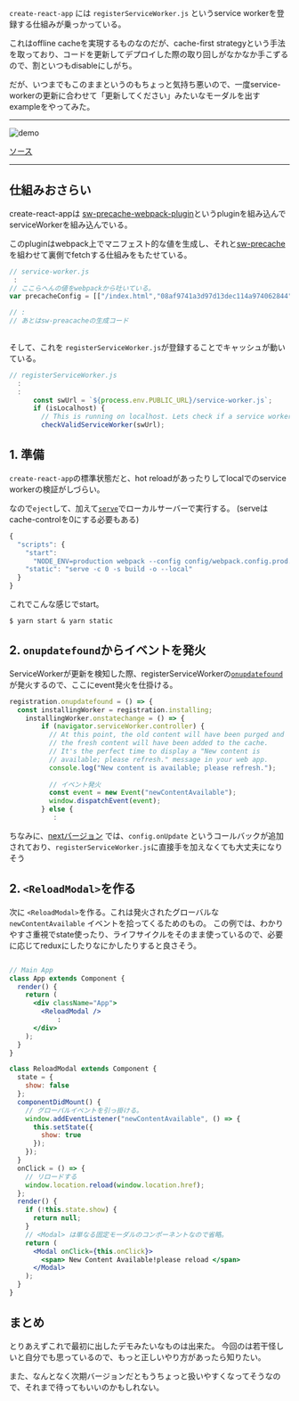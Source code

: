 `create-react-app` には `registerServiceWorker.js` というservice workerを登録する仕組みが乗っかっている。

これはoffline cacheを実現するものなのだが、cache-first strategyという手法を取っており、コードを更新してデプロイした際の取り回しがなかなか手こずるので、割といつもdisableにしがち。

だが、いつまでもこのままというのもちょっと気持ち悪いので、一度service-workerの更新に合わせて「更新してください」みたいなモーダルを出すexampleをやってみた。


---
![demo](../../img/11_f.gif)

[ソース](https://github.com/inuscript/example-service-worker.git)

---

## 仕組みおさらい

create-react-appは [sw-precache-webpack-plugin](https://github.com/goldhand/sw-precache-webpack-plugin/)というpluginを組み込んでserviceWorkerを組み込んでいる。

このpluginはwebpack上でマニフェスト的な値を生成し、それと[sw-precache](https://github.com/GoogleChromeLabs/sw-precache)を組わせて裏側でfetchする仕組みをもたせている。


```js
// service-worker.js
 :
// ここらへんの値をwebpackから吐いている。
var precacheConfig = [["/index.html","08af9741a3d97d13dec114a974062844"],["/static/css/main.c17080f1.css","302476b8b379a677f648aa1e48918ebd"],["/static/js/main.0ccb3c41.js","426e3841d0fed136b6bb86108f30e5e2"],["/static/media/logo.5d5d9eef.svg","5d5d9eefa31e5e13a6610d9fa7a283bb"]];

// :
// あとはsw-preacacheの生成コード
 
```

そして、これを `registerServiceWorker.js`が登録することでキャッシュが動いている。

```js
// registerServiceWorker.js
  :
  :
      const swUrl = `${process.env.PUBLIC_URL}/service-worker.js`;
      if (isLocalhost) {
        // This is running on localhost. Lets check if a service worker still exists or not.
        checkValidServiceWorker(swUrl);
```

## 1. 準備

`create-react-app`の標準状態だと、hot reloadがあったりしてlocalでのservice workerの検証がしづらい。

なので`eject`して、加えて[`serve`](https://github.com/zeit/serve)でローカルサーバーで実行する。 (serveはcache-controlを0にする必要もある)

```js
{
  "scripts": {
    "start":
      "NODE_ENV=production webpack --config config/webpack.config.prod.js --watch",
    "static": "serve -c 0 -s build -o --local"
  }
}
```

これでこんな感じでstart。

```
$ yarn start & yarn static
```

## 2. `onupdatefound`からイベントを発火

ServiceWorkerが更新を検知した際、registerServiceWorkerの[`onupdatefound`](https://github.com/facebook/create-react-app/blob/0b1d6365768ae3bd267b042b74bab249673f1a9f/packages/react-scripts/template/src/registerServiceWorker.js#L63-L69) が発火するので、ここにevent発火を仕掛ける。

```js
registration.onupdatefound = () => {
  const installingWorker = registration.installing;
    installingWorker.onstatechange = () => {
        if (navigator.serviceWorker.controller) {
          // At this point, the old content will have been purged and
          // the fresh content will have been added to the cache.
          // It's the perfect time to display a "New content is
          // available; please refresh." message in your web app.
          console.log("New content is available; please refresh.");
        
          // イベント発火
          const event = new Event("newContentAvailable");
          window.dispatchEvent(event);
        } else {
           :
```

ちなみに、[nextバージョン](https://github.com/facebook/create-react-app/blob/cb3f835586d2f1e3b9ddcf3a29442c9d76eaef84/packages/react-scripts/template/src/serviceWorker.js#L71-L73) では、`config.onUpdate` というコールバックが追加されており、`registerServiceWorker.js`に直接手を加えなくても大丈夫になりそう


## 2. `<ReloadModal>`を作る

次に `<ReloadModal>`を作る。これは発火されたグローバルな `newContentAvailable` イベントを拾ってくるためのもの。
この例では、わかりやすさ重視でstate使ったり、ライフサイクルをそのまま使っているので、必要に応じてreduxにしたりなにかしたりすると良さそう。

```jsx

// Main App
class App extends Component {
  render() {
    return (
      <div className="App">
        <ReloadModal />
            :
      </div>
    );
  }
}

class ReloadModal extends Component {
  state = {
    show: false
  };
  componentDidMount() {
    // グローバルイベントを引っ掛ける。
    window.addEventListener("newContentAvailable", () => {
      this.setState({
        show: true
      });
    });
  }
  onClick = () => {
    // リロードする
    window.location.reload(window.location.href);
  };
  render() {
    if (!this.state.show) {
      return null;
    }
    // <Modal> は単なる固定モーダルのコンポーネントなので省略。
    return (
      <Modal onClick={this.onClick}>
        <span> New Content Available!please reload </span>
      </Modal>
    );
  }
}
```

## まとめ

とりあえずこれで最初に出したデモみたいなものは出来た。
今回のは若干怪しいと自分でも思っているので、もっと正しいやり方があったら知りたい。

また、なんとなく次期バージョンだともうちょっと扱いやすくなってそうなので、それまで待ってもいいのかもしれない。

